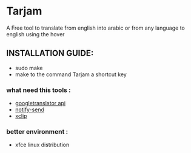  # Tarjam 


A Free tool to translate from english into arabic or from any language to english using the hover 



## INSTALLATION GUIDE: 

* sudo make 
* make to  the command Tarjam  a shortcut key 


### what need this tools : 

* [ googletranslator api ](https://pypi.org/project/googletrans/)
* [ notify-send ](http://manpages.ubuntu.com/manpages/xenial/man1/notify-send.1.html)
* [ xclip ](https://github.com/astrand/xclip) 


### better environment : 

* xfce linux distribution  
